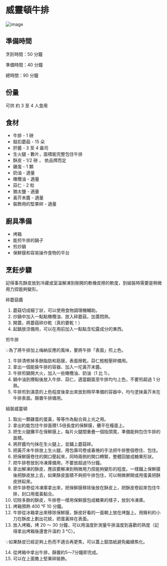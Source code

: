 # 威靈頓牛排

![image](https://github.com/user-attachments/assets/b0a00e99-8a64-445d-bb48-af82243e89df)

## 準備時間

烹飪時間：50 分鐘

準備時間：40 分鐘

總時間：90 分鐘

## 份量

可供 約 3 至 4 人食用

## 食材

- 牛排 - 1 磅
- 鈕扣蘑菇 - 15 朵
- 肝醬 - 3 至 4 盎司
- 生火腿 - 數片，面積能完整包住牛排
- 酥皮 - 1/2 磅 ， 依品牌而定
- 雞蛋 - 1 顆
- 奶油 - 適量
- 橄欖油 - 適量
- 蒜仁 - 2 粒
- 猶太鹽 - 適量
- 黃芥末醬 - 適量
- 裝飾用的堅果碎 - 適量

## 廚具準備

- 烤箱
- 能煎牛排的鍋子
- 煎炒鍋
- 保鮮膜和容易操作食物的平台

## 烹飪步驟

記得事先酥皮放到冷藏或室溫解凍到剛開的軟橡皮擦的軟度，到組裝時需要是稍微用力捏能夠變形。

碎蘑菇醬

1. 蘑菇切成細丁狀，可以使用食物調理機輔助。
2. 炒鍋中加入一點點橄欖油、放入碎蘑菇，加蓋悶熟。
3. 開蓋，將蘑菇碎炒乾（真的要乾！）
4. 起鍋放涼備用，可以在用前加入一點點含松露成分的東西。

煎牛排

<aside>
💡為了將牛排加上梅納反應的風味，要將牛排「表面」煎上色。

</aside>

1. 牛排清修掉多餘脂肪和筋膜，表面擦乾。蒜仁輕輕壓碎備用。
2. 拿出一個能裝牛排的容器、加入一坨黃芥末醬。
3. 牛排煎鍋開大火，加入一些橄欖油、奶油（1 比 1）。
4. 鍋中油到煙點後放入牛排、蒜仁，適當翻面至牛排均勻上色，不要煎超過 1 分熟。
5. 牛排煎到滿意的上色程度後拿出來放到稍早準備的容器中，均勻塗抹黃芥末在牛排表面。靜置牛排備用。

組裝威靈頓

1. 取出一顆雞蛋的蛋黃，等等作為黏合與上光之用。
2. 拿出約能包住牛排面積1.5倍長度的保鮮膜，攤平在檯面上。
3. 把生火腿攤平在保鮮膜上，每片火腿間重疊一個指頭寬，準備能夠包住牛排的面積。
4. 將肝醬均勻抹在生火腿上，並鋪上蘑菇碎。
5. 把黃芥末牛排放上生火腿，用包壽司卷或春捲的手法把牛排整個卷住、包住。
6. 把保鮮膜卷住的開口壓起來，同時兩側的開口轉緊，整體回變成糖果形狀。
7. 把牛排卷放到冷凍庫備用，不要放超過15分鐘。
8. 拿出解凍的酥皮，應該要解凍到稍微用力捏能夠變形的程度。一樣鋪上保鮮膜後把酥皮放上去，如果酥皮面積不夠把牛排包住，可以稍微擀開或用蛋黃把酥皮拼起來。
9. 把牛排卷從冷凍庫拿出來，把保鮮膜移除後放在酥皮上，把酥皮卷起來包住牛排，封口用蛋黃黏合。
10. 切除多餘的酥皮，牛排卷一樣用保鮮膜包成糖果的樣子，放到冷凍庫。
11. 烤箱預熱 400 °F 10 分鐘。
12. 牛排從冰箱拿出來移除保鮮膜，酥皮好看的一面朝上放在烤盤上。用鋒利的小刀在酥皮上劃出花紋，把蛋黃摔在表面。
13. 放入烤箱，烤 20 ～ 30 分鐘，可以用溫度針測量牛排溫度到喜歡的熟度（記得拿出烤箱後還會升溫約 3 °C）。

<aside>
💡如果酥皮已經足夠上色而不適合再更焦，可以蓋上鋁箔紙避免繼續焦化。

</aside>

14. 從烤箱中拿出牛排，靜置約5～7分鐘即完成。
15. 可以在上面撒上堅果碎裝飾。
